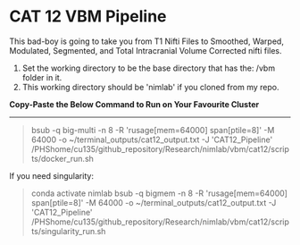 # CAT 12 VBM Pipeline

This bad-boy is going to take you from T1 Nifti Files to Smoothed, Warped, Modulated, Segmented, and Total Intracranial Volume Corrected nifti files. 

1) Set the working directory to be the base directory that has the: /vbm folder in it.
2) This working directory should be 'nimlab' if you cloned from my repo.

**Copy-Paste the Below Command to Run on Your Favourite Cluster**
___
> bsub -q big-multi -n 8 -R 'rusage[mem=64000] span[ptile=8]' -M 64000 -o ~/terminal_outputs/cat12_output.txt -J 'CAT12_Pipeline' /PHShome/cu135/github_repository/Research/nimlab/vbm/cat12/scripts/docker_run.sh


If you need singularity:
> conda activate nimlab
> bsub -q bigmem -n 8 -R 'rusage[mem=64000] span[ptile=8]' -M 64000 -o ~/terminal_outputs/cat12_output.txt -J 'CAT12_Pipeline' /PHShome/cu135/github_repository/Research/nimlab/vbm/cat12/scripts/singularity_run.sh
